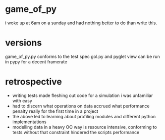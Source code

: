 game_of_py
==========

i woke up at 6am on a sunday and had nothing better to do than write this.

versions
========

game_of_py.py conforms to the test spec
gol.py and pyglet view can be run in pypy for a decent framerate

retrospective
=============
+ writing tests made fleshing out code for a simulation i was unfamiliar with easy
+ had to discern what operations on data accrued what performance penalty really for the first time in a project
+ the above led to learning about profiling modules and different python implementations
+ modelling data in a heavy OO way is resource intensive, conforming to tests without that constraint hindered the scripts performance
